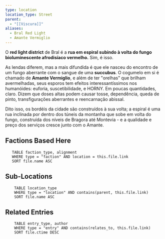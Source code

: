 ```yaml
---
type: location
location_type: Street
parent:
  - "[[Viscura]]"
aliases:
  - Bral Red Light
  - Amante Vermiglio
---
```

O **red light district** de Bral é a **rua em espiral subindo à volta do fungo bioluminescente afrodisíaco vermelho.** 
Sim, é isso. 

As lendas diferem, mas a mais difundida é que ele nasceu do encontro de um fungo aberrante com o sangue de uma **succubus**. O cogumelo em si é chamado de **Amante Vermiglio**, e além de ter "orelhas" que brilham avermelhadas, seus esporos tem efeitos interessantíssimos nos humanóides: euforia, suscetibilidade, e HORNY. Em poucas quantidades, claro. Dizem que doses altas podem causar tosse, dependência, queda de pinto,  transfigurações aberrantes e reencarnação abissal.

Dito isso, os bordéis da cidade são construídos à sua volta; a espiral é uma rua inclinada por dentro dos túneis da montanha que sobe em volta do fungo, construída dos níveis de Bragora até Montevia - e a qualidade e preço dos serviços cresce junto com o Amante. 

<!-- DYNAMIC:related-entries -->

## Factions Based Here

 ```dataview
    TABLE faction_type, alignment
    WHERE type = "faction" AND location = this.file.link
    SORT file.name ASC
 ```

## Sub-Locations

```dataview
    TABLE location_type
    WHERE type = "location" AND contains(parent, this.file.link)
    SORT file.name ASC
```

## Related Entries

```dataview
    TABLE entry_type, author
    WHERE type = "entry" AND contains(relates_to, this.file.link)
    SORT file.ctime DESC
```

<!-- /DYNAMIC -->